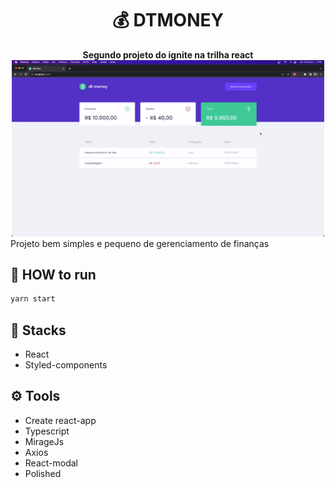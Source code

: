 <div align="center">
  <h1>💰 DTMONEY</h1>
  <b>Segundo projeto do ignite na trilha react</b>
  <img src="/public/readme-example.gif" alt="Gif de exemplo" width="500px"/>
</div>
<span>Projeto bem simples e pequeno de gerenciamento de finanças</span>

## 🏁 HOW to run
```bash
yarn start
```

## 🚀 Stacks
- React
- Styled-components

## ⚙️ Tools
- Create react-app
- Typescript
- MirageJs
- Axios
- React-modal
- Polished